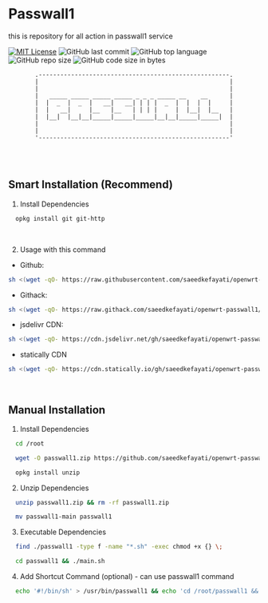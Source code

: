 
# Passwall1

this is repository for all action in passwall1 service

[![MIT License](https://img.shields.io/badge/License-MIT-green.svg)](https://choosealicense.com/licenses/mit/)
![GitHub last commit](https://img.shields.io/github/last-commit/saeedkefayati/openwrt-passwall1)
![GitHub top language](https://img.shields.io/github/languages/top/saeedkefayati/openwrt-passwall1)
![GitHub repo size](https://img.shields.io/github/repo-size/saeedkefayati/openwrt-passwall1)
![GitHub code size in bytes](https://img.shields.io/github/languages/code-size/saeedkefayati/openwrt-passwall1)


<figure>
  <pre role="img" aria-label="ASCII BANNER" style="text-align:center; font-size:0.75rem;">
.-----------------------------------------------------.
|                                                     |
|                                                     |
|   _____ _____ _____ _____ _ _ _ _____ __    __      |
|  |  _  |  _  |   __|   __| | | |  _  |  |  |  |     |
|  |   __|     |__   |__   | | | |     |  |__|  |__   |
|  |__|  |__|__|_____|_____|_____|__|__|_____|_____|  |
|                                                     |
|                                                     |
'-----------------------------------------------------'
  </pre>
</figure>

<br/>


## Smart Installation (Recommend)

1. Install Dependencies<br/>
```bash
  opkg install git git-http
```

<br/>

2. Usage with this command<br/>
- Github:
```bash
sh <(wget -qO- https://raw.githubusercontent.com/saeedkefayati/openwrt-passwall1/main/install.sh)
```

- Githack:
```bash
sh <(wget -qO- https://raw.githack.com/saeedkefayati/openwrt-passwall1/main/install.sh)
```

- jsdelivr CDN:
```bash
sh <(wget -qO- https://cdn.jsdelivr.net/gh/saeedkefayati/openwrt-passwall1@main/install.sh)
```

- statically CDN
```bash
sh <(wget -qO- https://cdn.statically.io/gh/saeedkefayati/openwrt-passwall1/main/install.sh)
```

<br/>

## Manual Installation

1. Install Dependencies<br/>
```bash
  cd /root
```
```bash
  wget -O passwall1.zip https://github.com/saeedkefayati/openwrt-passwall1/archive/refs/heads/main.zip
```
```bash
  opkg install unzip
```


2. Unzip Dependencies<br/>
```bash
  unzip passwall1.zip && rm -rf passwall1.zip
```
```bash
  mv passwall1-main passwall1
```

3. Executable Dependencies<br/>
```bash
  find ./passwall1 -type f -name "*.sh" -exec chmod +x {} \;
```
```bash
  cd passwall1 && ./main.sh
```

4. Add Shortcut Command (optional) - can use passwall1 command<br/>
```bash
  echo '#!/bin/sh' > /usr/bin/passwall1 && echo 'cd /root/passwall1 && ./main.sh' >> /usr/bin/passwall1 && chmod +x /usr/bin/passwall1
```